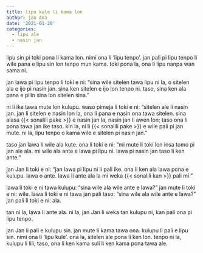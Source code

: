 ```yaml
---
title: lipu kule li kama lon
author: jan Ana
date: '2021-01-20'
categories:
  - lipu ale
  - nasin jan
---
```


lipu sin pi toki pona li kama lon. nimi ona li ‘lipu tenpo’. jan pali pi lipu tenpo li wile pana e lipu sin lon tenpo mun kama. toki pona la, ona li lipu nanpa wan sama ni.

jan lawa pi lipu tenpo li toki e ni: “sina wile sitelen tawa lipu ni la, o sitelen ala e ijo pi nasin jan. sina ken sitelen e ijo lon tenpo ni. taso, sina ken ala pana e pilin sina lon sitelen sina.”

ni li ike tawa mute lon kulupu. waso pimeja li toki e ni: “sitelen ale li nasin jan. jan li sitelen e nasin lon la, ona li pana e nasin ona tawa sitelen. sina alasa {{< sonalili pake >}} e nasin jan la, nasin jan li awen lon; taso ona li pona tawa jan ike taso. kin la, ni li {{< sonalili pake >}} e wile pali pi jan mute. ni la, lipu tenpo o kama wile e sitelen pi nasin jan.”

taso jan lawa li wile ala kute. ona li toki e ni: “mi mute li toki lon insa tomo pi jan ale ala. mi wile ala ante e lawa pi lipu ni. lawa pi nasin jan taso li ken ante.”

jan Jan li toki e ni: “jan lawa pi lipu ni li pali ike. ona li ken ala lawa pona e kulupu. lawa o ante. lawa li ante ala la mi weka {{< sonalili kan >}} pali mi.”

lawa li toki e ni tawa kulupu: “sina wile ala wile ante e lawa?” jan mute li toki e ni: wile. lawa li toki e ni tawa jan pali taso: “sina wile ala wile ante e lawa?” jan pali li toki e ni: ala.

tan ni la, lawa li ante ala. ni la, jan Jan li weka tan kulupu ni, kan pali ona pi lipu tenpo.

jan Jan li pali e kulupu sin. jan mute li kama tawa ona. kulupu li pali e lipu sin. nimi ona li ‘lipu kule’. ona la, sitelen ale pona li ken lon. tenpo ni la, kulupu li lili; taso, ona li ken kama suli li ken kama pona tawa ale.
